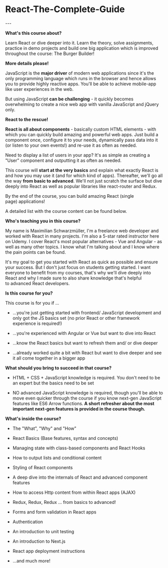 # React-The-Complete-Guide
<div data-purpose="safely-set-inner-html:description:description"><p>---</p><p><strong>What's this course about?</strong></p><p>Learn React or dive deeper into it.&nbsp;Learn the theory, solve assignments, practice in demo projects and build one big application which is improved throughout the course:&nbsp;The Burger Builder!</p><p><strong>More details please!</strong></p><p>JavaScript is the <strong>major driver</strong> of modern web applications since it's the only programming language which runs in the browser and hence allows you to provide highly reactive apps. You'll be able to achieve mobile-app like user experiences in the web.</p><p>But using JavaScript <strong>can be challenging</strong> - it quickly becomes overwhelming to create a nice web app with vanilla JavaScript and jQuery only.</p><p><strong>React to the rescue!&nbsp;</strong></p><p><strong>React is all about components</strong> - basically custom HTML&nbsp;elements - with which you can quickly build amazing and powerful web apps. Just build a component once, configure it to your needs, dynamically pass data into it (or listen to your own events!) and re-use it as often as needed.</p><p>Need to display a list of users in your app?&nbsp;It's as simple as creating a "User"&nbsp;component and outputting it as often as needed.</p><p>This course will <strong>start at the very basics</strong> and explain what exactly React is and how you may use it (and for which kind of apps). Thereafter, we'll go all the way <strong>from basic to advanced</strong>. We'll not just scratch the surface but dive deeply into React as well as popular libraries like react-router and Redux.&nbsp;</p><p>By the end of the course, you can build amazing React (single page)&nbsp;applications!</p><p>A detailed list with the course content can be found below.</p><p><strong>Who's teaching you in this course?</strong></p><p>My name is Maximilian Schwarzmüller, I'm a freelance web developer and worked with React in many projects. I'm also a 5-star rated instructor here on Udemy. I&nbsp;cover React's most popular alternatives - Vue and Angular - as well as many other topics. I know what I'm talking about and I&nbsp;know where the pain points can be found.</p><p>It's my goal to get you started with React as quick as possible and ensure your success. But I don't just focus on students getting started. I want everyone to benefit from my courses, that's why we'll dive deeply into React and why I&nbsp;made sure to also share knowledge that's helpful to&nbsp;advanced React developers.&nbsp;</p><p><strong>Is this course for you?</strong></p><p>This course is for you if ...</p><ul><li><p>...you're just getting started with frontend/&nbsp;JavaScript development and only got the JS&nbsp;basics set (no prior React or other framework experience is required!)</p></li><li><p>...you're experienced with Angular or Vue but want to dive into React</p></li><li><p>...know the React basics but want to refresh them and/ or dive deeper</p></li><li><p>...already worked quite a bit with React but want to dive deeper and see it all come together in a bigger app</p></li></ul><p><strong>What should you bring to succeed in that course?</strong></p><ul><li><p>HTML + CSS&nbsp;+ JavaScript knowledge is required. You don't need to be an expert but the basics need to be set</p></li><li><p>NO&nbsp;advanced JavaScript knowledge is required, though you'll be able to move even quicker through the course if you know next-gen JavaScript features like ES6 Arrow functions.<strong> A short refresher about the most important next-gen features is provided in the course though.</strong></p></li></ul><p><strong>What's inside the course?</strong></p><ul><li><p>The "What", "Why"&nbsp;and "How"</p></li><li><p>React Basics (Base features, syntax and concepts)</p></li><li><p>Managing state with class-based components and React Hooks</p></li><li><p>How to output lists and conditional content</p></li><li><p>Styling of React components</p></li><li><p>A deep dive into the internals of React and advanced component features</p></li><li><p>How to access Http content from within React apps (AJAX)</p></li><li><p>Redux,&nbsp;Redux, Redux ... from basics to advanced!</p></li><li><p>Forms and form validation in React apps</p></li><li><p>Authentication</p></li><li><p>An introduction to unit testing</p></li><li><p>An introduction to Next.js</p></li><li><p>React app deployment instructions</p></li><li><p>...and much more!</p></li></ul></div>
